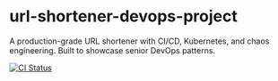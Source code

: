 # url-shortener-devops-project
A production-grade URL shortener with CI/CD, Kubernetes, and chaos engineering. Built to showcase senior DevOps patterns.

[![CI Status](https://github.com/RandomProjects-db/url-shortener-devops-project/actions/workflows/ci.yml/badge.svg)](https://github.com/RandomProjects-db/url-shortener-devops-project/actions)
